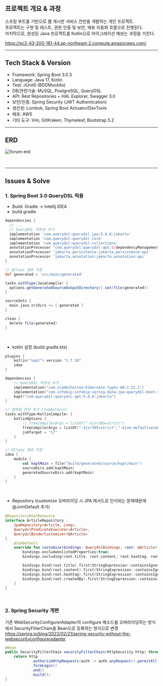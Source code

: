 ## 프로젝트 개요 & 과정
스프링 부트를 기반으로 웹 게시판 서비스 전반을 개발하는 개인 프로젝트. <br/>
프로젝트는 구현 및 테스트, 권한 인증 및 보안, 배포 자동화 흐름으로 진행된다. <br/>
마지막으로, 완성된 Java 프로젝트를 Kotlin으로 마이그레이션 해보는 과정을 거친다.

https://ec2-43-200-181-44.ap-northeast-2.compute.amazonaws.com/

---
## Tech Stack & Version
- Framework: Spring Boot 3.0.3
- Language: Java 17, Kotlin
- Test: JUnit5 (BDDMockito)
- DB/관련기술: MySQL, PostgreSQL, QueryDSL
- API: Rest Repositories + HAL Explorer, Swagger 3.0
- 보안/인증: Spring Security (JWT Authentication)
- 생산성: Lombok, Spring Boot Actuator/DevTools
- 배포: AWS
- 기타 도구: Vim, GitKraken, Thymeleaf, Bootstrap 5.2

---

## ERD
![forum-erd](https://user-images.githubusercontent.com/95991654/224528500-f01aa2b4-d204-4643-af02-8d275aeae4d7.svg)

<br/>

---

## Issues & Solve
### 1. Spring Boot 3.0 QueryDSL 적용
- Build: Gradle -> Intellij IDEA
- build.gradle

```groovy
dependencies {
  // ...
  // QueryDSL 의존성 추가
  implementation 'com.querydsl:querydsl-jpa:5.0.0:jakarta'
  implementation 'com.querydsl:querydsl-core'
  implementation 'com.querydsl:querydsl-collections'
  annotationProcessor "com.querydsl:querydsl-apt:${dependencyManagement.importedProperties['querydsl.version']}:jakarta"
  annotationProcessor 'jakarta.persistence:jakarta.persistence-api'
  annotationProcessor 'jakarta.annotation:jakarta.annotation-api'
}

// QClass 경로 지정
def generated = 'src/main/generated'

tasks.withType(JavaCompile) {
  options.getGeneratedSourceOutputDirectory().set(file(generated))
}

sourceSets {
  main.java.srcDirs += [ generated ]
}

clean {
  delete file(generated)
}
```

<br/>

- kotlin 설정 (build.gradle.kts)
```kotlin
plugins {
    kotlin("kapt") version "1.7.10"
    idea
}

dependencies {
    // QueryDSL 의존성 추가
    implementation("com.vladmihalcea:hibernate-types-60:2.21.1")
    implementation("com.infobip:infobip-spring-data-jpa-querydsl-boot-starter:8.1.0")
    kapt("com.querydsl:querydsl-apt:5.0.0:jakarta")
}

// 컴파일 인자 추가 (JvmDefault)
tasks.withType<KotlinCompile> {
    kotlinOptions {
        // freeCompilerArgs = listOf("-Xjsr305=strict")
        freeCompilerArgs = listOf("-Xjsr305=strict","-Xjvm-default=enable")
        jvmTarget = "17"
    }
}

// QClass 경로 지정
idea {
    module {
        val kaptMain = file("build/generated/source/kapt/main")
        sourceDirs.add(kaptMain)
        generatedSourceDirs.add(kaptMain)
    }
}
```

<br/>

- Repository (customize 오버라이딩 시 JPA 메서드로 인식되는 문제때문에 @JvmDefault 추가)
```kotlin
@RepositoryRestResource
interface ArticleRepository :
    JpaRepository<Article, Long>,
    QuerydslPredicateExecutor<Article>,
    QuerydslBinderCustomizer<QArticle>
{
    @JvmDefault
    override fun customize(bindings: QuerydslBindings, root: QArticle): Unit {
        bindings.excludeUnlistedProperties(true)
        bindings.including(root.title, root.content, root.hashtag, root.createdBy)

        bindings.bind(root.title).first(StringExpression::containsIgnoreCase)
        bindings.bind(root.content).first(StringExpression::containsIgnoreCase)
        bindings.bind(root.hashtag).first(StringExpression::containsIgnoreCase)
        bindings.bind(root.createdBy).first(StringExpression::containsIgnoreCase)
    }
}
```

<br/>

### 2. Spring Security 개편
기존 WebSecurityConfigurerAdapter의 configure 메소드를 오버라이딩하는 방식에서 
SecurityFilterChain을 Bean으로 등록하는 방식으로 변경 <br/>
https://spring.io/blog/2022/02/21/spring-security-without-the-websecurityconfigureradapter
```java
@Bean
public SecurityFilterChain securityFilterChain(HttpSecurity http) throws Exception {
    return http
            .authorizeHttpRequests(auth -> auth.anyRequest().permitAll())
            .formLogin()
            .and()
            .build();
}
```
